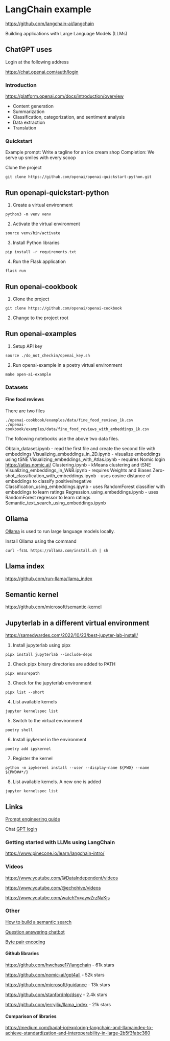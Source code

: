 # LangChain example

https://github.com/langchain-ai/langchain

Building applications with Large Language Models (LLMs)

## ChatGPT uses

Login at the following address

https://chat.openai.com/auth/login

### Introduction

https://platform.openai.com/docs/introduction/overview

* Content generation
* Summarization
* Classification, categorization, and sentiment analysis
* Data extraction
* Translation

### Quickstart

Example prompt: Write a tagline for an ice cream shop
Completion: We serve up smiles with every scoop

Clone the project

```
git clone https://github.com/openai/openai-quickstart-python.git
```

## Run openapi-quickstart-python

1. Create a virtual environment

```
python3 -m venv venv
```

2. Activate the virtual environment

```
source venv/bin/activate
```

3. Install Python libraries

```
pip install -r requirements.txt
```

4. Run the Flask application

```
flask run
```

## Run openai-cookbook

1. Clone the project

```
git clone https://github.com/openai/openai-cookbook
```

2. Change to the project root

## Run openai-examples

1. Setup API key

```
source ./do_not_checkin/openai_key.sh
```

2. Run openai-example in a poetry virtual environment

```
make open-ai-example
```

### Datasets

#### Fine food reviews

There are two files

```
./openai-cookbook/examples/data/fine_food_reviews_1k.csv
./openai-cookbook/examples/data/fine_food_reviews_with_embeddings_1k.csv
```

The following notebooks use the above two data files.

Obtain_dataset.ipynb - read the first file and create the second file with embeddings
Visualizing_embeddings_in_2D.ipynb - visualize embeddings using tSNE
Visualizing_embeddings_with_Atlas.ipynb - requires Nomic login https://atlas.nomic.ai/
Clustering.ipynb - kMeans clustering and tSNE
Visualizing_embeddings_in_W&B.ipynb - requires Weights and Biases
Zero-shot_classification_with_embeddings.ipynb - uses cosine distance of embeddings to classify positive/negative
Classification_using_embeddings.ipynb - uses RandomForest classifier with embeddings to learn ratings
Regression_using_embeddings.ipynb - uses RandomForest regressor to learn ratings
Semantic_text_search_using_embeddings.ipynb


## Ollama

[Ollama][100] is used to run large language models locally.

[100]: https://github.com/ollama/ollama

Install Ollama using the command

```
curl -fsSL https://ollama.com/install.sh | sh
```

## Llama index

https://github.com/run-llama/llama_index

## Semantic kernel

https://github.com/microsoft/semantic-kernel

## Jupyterlab in a different virtual environment

https://samedwardes.com/2022/10/23/best-jupyter-lab-install/

1. Install jupyterlab using pipx

```
pipx install jupyterlab --include-deps
```

2. Check pipx binary directories are added to PATH

```
pipx ensurepath
```

3. Check for the jupyterlab environment

```
pipx list --short
```

4. List available kernels

```
jupyter kernelspec list
```

5. Switch to the virtual environment

```
poetry shell
```

6. Install ipykernel in the environment

```
poetry add ipykernel
```

7. Register the kernel

```
python -m ipykernel install --user --display-name ${PWD} --name ${PWD##*/}
```

8. List available kernels. A new one is added

```
jupyter kernelspec list
```

## Links

[Prompt engineering guide][1000]

[1000]: https://github.com/dair-ai/Prompt-Engineering-Guide

Chat [GPT login][1010]

[1010]: https://chat.openai.com/auth/login

### Getting started with LLMs using LangChain

https://www.pinecone.io/learn/langchain-intro/

### Videos

https://www.youtube.com/@DataIndependent/videos

https://www.youtube.com/@echohive/videos

https://www.youtube.com/watch?v=aywZrzNaKjs

### Other

[How to build a semantic search][1100]

[1100]: https://haystack.deepset.ai/blog/how-to-build-a-semantic-search-engine-in-python

[Question answering chatbot][1110]

[1110]: https://github.com/jerpint/buster

[Byte pair encoding][1120]

[1120]: https://huggingface.co/course/chapter6/5

#### Github libraries

https://github.com/hwchase17/langchain - 61k stars

https://github.com/nomic-ai/gpt4all - 52k stars

https://github.com/microsoft/guidance - 13k stars

https://github.com/stanfordnlp/dspy - 2.4k stars

https://github.com/jerryjliu/llama_index - 21k stars

#### Comparison of libraries

https://medium.com/badal-io/exploring-langchain-and-llamaindex-to-achieve-standardization-and-interoperability-in-large-2b5f3fabc360
